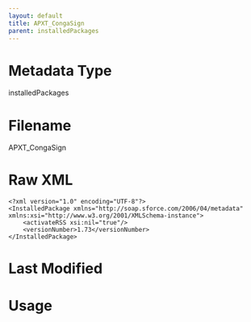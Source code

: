 ```yaml
---
layout: default
title: APXT_CongaSign
parent: installedPackages
---
```

# Metadata Type
installedPackages


# Filename 
APXT_CongaSign


# Raw XML
```
<?xml version="1.0" encoding="UTF-8"?>
<InstalledPackage xmlns="http://soap.sforce.com/2006/04/metadata" xmlns:xsi="http://www.w3.org/2001/XMLSchema-instance">
    <activateRSS xsi:nil="true"/>
    <versionNumber>1.73</versionNumber>
</InstalledPackage>
```


# Last Modified


# Usage
